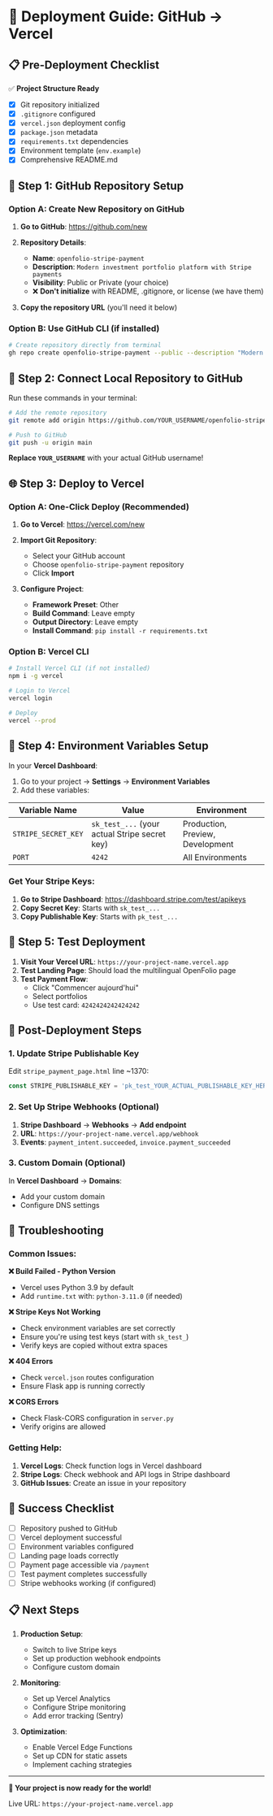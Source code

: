 # 🚀 Deployment Guide: GitHub → Vercel

## 📋 Pre-Deployment Checklist

✅ **Project Structure Ready**
- [x] Git repository initialized
- [x] `.gitignore` configured
- [x] `vercel.json` deployment config
- [x] `package.json` metadata
- [x] `requirements.txt` dependencies
- [x] Environment template (`env.example`)
- [x] Comprehensive README.md

## 🐙 Step 1: GitHub Repository Setup

### Option A: Create New Repository on GitHub

1. **Go to GitHub**: https://github.com/new
2. **Repository Details**:
   - **Name**: `openfolio-stripe-payment`
   - **Description**: `Modern investment portfolio platform with Stripe payments`
   - **Visibility**: Public or Private (your choice)
   - ❌ **Don't initialize** with README, .gitignore, or license (we have them)

3. **Copy the repository URL** (you'll need it below)

### Option B: Use GitHub CLI (if installed)

```bash
# Create repository directly from terminal
gh repo create openfolio-stripe-payment --public --description "Modern investment portfolio platform with Stripe payments"
```

## 🔗 Step 2: Connect Local Repository to GitHub

Run these commands in your terminal:

```bash
# Add the remote repository
git remote add origin https://github.com/YOUR_USERNAME/openfolio-stripe-payment.git

# Push to GitHub
git push -u origin main
```

**Replace `YOUR_USERNAME`** with your actual GitHub username!

## 🌐 Step 3: Deploy to Vercel

### Option A: One-Click Deploy (Recommended)

1. **Go to Vercel**: https://vercel.com/new
2. **Import Git Repository**:
   - Select your GitHub account
   - Choose `openfolio-stripe-payment` repository
   - Click **Import**

3. **Configure Project**:
   - **Framework Preset**: Other
   - **Build Command**: Leave empty
   - **Output Directory**: Leave empty
   - **Install Command**: `pip install -r requirements.txt`

### Option B: Vercel CLI

```bash
# Install Vercel CLI (if not installed)
npm i -g vercel

# Login to Vercel
vercel login

# Deploy
vercel --prod
```

## 🔧 Step 4: Environment Variables Setup

In your **Vercel Dashboard**:

1. Go to your project → **Settings** → **Environment Variables**
2. Add these variables:

| Variable Name | Value | Environment |
|---------------|-------|-------------|
| `STRIPE_SECRET_KEY` | `sk_test_...` (your actual Stripe secret key) | Production, Preview, Development |
| `PORT` | `4242` | All Environments |

### Get Your Stripe Keys:

1. **Go to Stripe Dashboard**: https://dashboard.stripe.com/test/apikeys
2. **Copy Secret Key**: Starts with `sk_test_...`
3. **Copy Publishable Key**: Starts with `pk_test_...`

## 🧪 Step 5: Test Deployment

1. **Visit Your Vercel URL**: `https://your-project-name.vercel.app`
2. **Test Landing Page**: Should load the multilingual OpenFolio page
3. **Test Payment Flow**:
   - Click "Commencer aujourd'hui"
   - Select portfolios
   - Use test card: `4242424242424242`

## 🎯 Post-Deployment Steps

### 1. Update Stripe Publishable Key

Edit `stripe_payment_page.html` line ~1370:
```javascript
const STRIPE_PUBLISHABLE_KEY = 'pk_test_YOUR_ACTUAL_PUBLISHABLE_KEY_HERE';
```

### 2. Set Up Stripe Webhooks (Optional)

1. **Stripe Dashboard** → **Webhooks** → **Add endpoint**
2. **URL**: `https://your-project-name.vercel.app/webhook`
3. **Events**: `payment_intent.succeeded`, `invoice.payment_succeeded`

### 3. Custom Domain (Optional)

In **Vercel Dashboard** → **Domains**:
- Add your custom domain
- Configure DNS settings

## 🔧 Troubleshooting

### Common Issues:

**❌ Build Failed - Python Version**
- Vercel uses Python 3.9 by default
- Add `runtime.txt` with: `python-3.11.0` (if needed)

**❌ Stripe Keys Not Working**
- Check environment variables are set correctly
- Ensure you're using test keys (start with `sk_test_`)
- Verify keys are copied without extra spaces

**❌ 404 Errors**
- Check `vercel.json` routes configuration
- Ensure Flask app is running correctly

**❌ CORS Errors**
- Check Flask-CORS configuration in `server.py`
- Verify origins are allowed

### Getting Help:

1. **Vercel Logs**: Check function logs in Vercel dashboard
2. **Stripe Logs**: Check webhook and API logs in Stripe dashboard
3. **GitHub Issues**: Create an issue in your repository

## 🎉 Success Checklist

- [ ] Repository pushed to GitHub
- [ ] Vercel deployment successful
- [ ] Environment variables configured
- [ ] Landing page loads correctly
- [ ] Payment page accessible via `/payment`
- [ ] Test payment completes successfully
- [ ] Stripe webhooks working (if configured)

## 📋 Next Steps

1. **Production Setup**:
   - Switch to live Stripe keys
   - Set up production webhook endpoints
   - Configure custom domain

2. **Monitoring**:
   - Set up Vercel Analytics
   - Configure Stripe monitoring
   - Add error tracking (Sentry)

3. **Optimization**:
   - Enable Vercel Edge Functions
   - Set up CDN for static assets
   - Implement caching strategies

---

**🎯 Your project is now ready for the world!** 

Live URL: `https://your-project-name.vercel.app`
